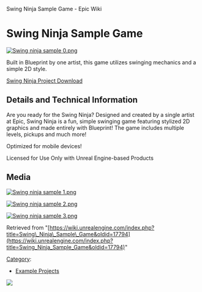 Swing Ninja Sample Game - Epic Wiki                    

Swing Ninja Sample Game
=======================

[![Swing ninja sample 0.png](https://d26ilriwvtzlb.cloudfront.net/f/f0/Swing_ninja_sample_0.png)](/File:Swing_ninja_sample_0.png)

Built in Blueprint by one artist, this game utilizes swinging mechanics and a simple 2D style.

[Swing Ninja Project Download](https://epicgames.box.com/s/a1ii9owqol0dz1x6m2gv807d215foq0w)

Details and Technical Information
---------------------------------

Are you ready for the Swing Ninja? Designed and created by a single artist at Epic, Swing Ninja is a fun, simple swinging game featuring stylized 2D graphics and made entirely with Blueprint! The game includes multiple levels, pickups and much more!

Optimized for mobile devices!

Licensed for Use Only with Unreal Engine-based Products

Media
-----

[![Swing ninja sample 1.png](https://d26ilriwvtzlb.cloudfront.net/6/6e/Swing_ninja_sample_1.png)](/File:Swing_ninja_sample_1.png)

[![Swing ninja sample 2.png](https://d26ilriwvtzlb.cloudfront.net/c/c3/Swing_ninja_sample_2.png)](/File:Swing_ninja_sample_2.png)

[![Swing ninja sample 3.png](https://d26ilriwvtzlb.cloudfront.net/1/11/Swing_ninja_sample_3.png)](/File:Swing_ninja_sample_3.png)

Retrieved from "[https://wiki.unrealengine.com/index.php?title=Swing\_Ninja\_Sample\_Game&oldid=17794](https://wiki.unrealengine.com/index.php?title=Swing_Ninja_Sample_Game&oldid=17794)"

[Category](/Special:Categories "Special:Categories"):

*   [Example Projects](/Category:Example_Projects "Category:Example Projects")

  ![](https://tracking.unrealengine.com/track.png)